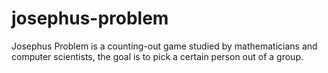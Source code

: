 # josephus-problem
Josephus Problem is a counting-out game studied by mathematicians and computer scientists, the goal is to pick a certain person out of a group.
